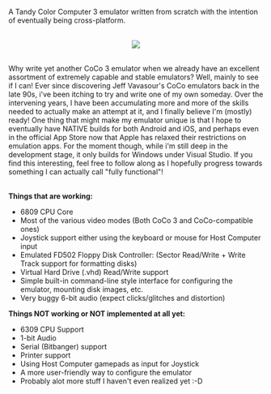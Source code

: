 A Tandy Color Computer 3 emulator written from scratch with the intention of eventually being cross-platform.
<br><br>
<p align="center"><img src="https://github.com/user-attachments/assets/9cdb8856-64e1-4fbe-a2ed-21d617dc97e4"></p>
<br>
Why write yet another CoCo 3 emulator when we already have an excellent assortment of extremely capable and stable emulators? Well, mainly to see if I can! Ever since discovering Jeff Vavasour's CoCo emulators back in the late 90s, i've been itching to try and write one of my own someday. Over the intervening years, I have been accumulating more and more of the skills needed to actually make an attempt at it, and I finally believe I'm (mostly) ready! One thing that might make my emulator unique is that I hope to eventually have NATIVE builds for both Android and iOS, and perhaps even in the official App Store now that Apple has relaxed their restrictions on emulation apps. For the moment though, while i'm still deep in the development stage, it only builds for Windows under Visual Studio. If you find this interesting, feel free to follow along as I hopefully progress towards something I can actually call "fully functional"!
<br><br>

**Things that are working:**
- 6809 CPU Core
- Most of the various video modes (Both CoCo 3 and CoCo-compatible ones)
- Joystick support either using the keyboard or mouse for Host Computer input
- Emulated FD502 Floppy Disk Controller: (Sector Read/Write + Write Track support for formatting disks)
- Virtual Hard Drive (.vhd) Read/Write support
- Simple built-in command-line style interface for configuring the emulator, mounting disk images, etc.
- Very buggy 6-bit audio (expect clicks/glitches and distortion)

**Things NOT working or NOT implemented at all yet:**
- 6309 CPU Support
- 1-bit Audio
- Serial (Bitbanger) support
- Printer support
- Using Host Computer gamepads as input for Joystick
- A more user-friendly way to configure the emulator
- Probably alot more stuff I haven't even realized yet :-D

